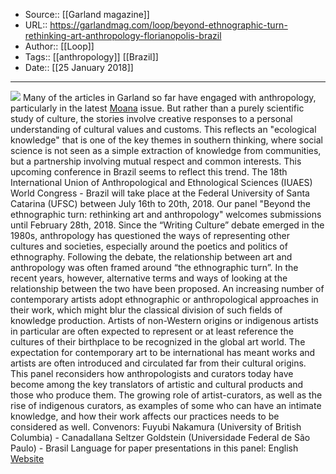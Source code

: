 ﻿
  * Source:: [[Garland magazine]]
  * URL:: https://garlandmag.com/loop/beyond-ethnographic-turn-rethinking-art-anthropology-florianopolis-brazil
  * Author:: [[Loop]]
  * Tags:: [[anthropology]] [[Brazil]]
  * Date:: [[25 January 2018]]


* * *
![](https://garlandmag.com/wp-content/uploads/2018/01/divulgation-Panel-38-300x178.png)
Many of the articles in Garland so far have engaged with anthropology, particularly in the latest [Moana](http://garlandmag.com/issue-9) issue. But rather than a purely scientific study of culture, the stories involve creative responses to a personal understanding of cultural values and customs. This reflects an "ecological knowledge" that is one of the key themes in southern thinking, where social science is not seen as a simple extraction of knowledge from communities, but a partnership involving mutual respect and common interests. This upcoming conference in Brazil seems to reflect this trend.
The 18th International Union of Anthropological and Ethnological Sciences (IUAES) World Congress - Brazil will take place at the Federal University of Santa Catarina (UFSC) between July 16th to 20th, 2018. Our panel "Beyond the ethnographic turn: rethinking art and anthropology" welcomes submissions until February 28th, 2018.
Since the “Writing Culture” debate emerged in the 1980s, anthropology has questioned the ways of representing other cultures and societies, especially around the poetics and politics of ethnography. Following the debate, the relationship between art and anthropology was often framed around “the ethnographic turn”. In the recent years, however, alternative terms and ways of looking at the relationship between the two have been proposed. An increasing number of contemporary artists adopt ethnographic or anthropological approaches in their work, which might blur the classical division of such fields of knowledge production. Artists of non-Western origins or indigenous artists in particular are often expected to represent or at least reference the cultures of their birthplace to be recognized in the global art world. The expectation for contemporary art to be international has meant works and artists are often introduced and circulated far from their cultural origins. This panel reconsiders how anthropologists and curators today have become among the key translators of artistic and cultural products and those who produce them. The growing role of artist-curators, as well as the rise of indigenous curators, as examples of some who can have an intimate knowledge, and how their work affects our practices needs to be considered as well.
Convenors: Fuyubi Nakamura (University of British Columbia) - CanadaIlana Seltzer Goldstein (Universidade Federal de São Paulo) - Brasil
Language for paper presentations in this panel: English
[Website](http://www.iuaes2018.org/site/capa)

